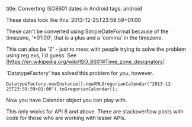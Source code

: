 title: Converting ISO8601 dates in Android
tags: android

These dates look like this: 2013-12-25T23:59:59+01:00

These can't be converted using SimpleDateFormat because of the timezone, '+01:00', that is a plus and a 'comma' in the timezone.

This can also be 'Z' - just to mess with people trying to solve the problem using reg exs, I'd guess. See [https://en.wikipedia.org/wiki/ISO_8601#Time_zone_designators]

'DatatypeFactory' has solved this problem for you, however.

    DatatypeFactory.newInstance().newXMLGregorianCalendar("2013-12-25T23:59:59+01:00").toGregorianCalendar();
    
Now you have Calendar object you can play with.
    
This only works for API 8 and above. There are stackoverflow posts with code for those who are working with lesser APIs.
